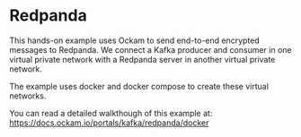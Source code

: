 # Redpanda

This hands-on example uses Ockam to send end-to-end encrypted messages to Redpanda.
We connect a Kafka producer and consumer in one virtual private network with a Redpanda
server in another virtual private network.

The example uses docker and docker compose to create these virtual networks.

You can read a detailed walkthough of this example at:
https://docs.ockam.io/portals/kafka/redpanda/docker
